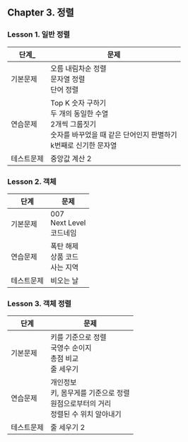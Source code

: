 ## Chapter 3. 정렬
### Lesson 1. 일반 정렬
| 단계_       | 문제                                                                                        |
|------------|-------------------------------------------------------------------------------------------|
| 기본문제   | 오름 내림차순 정렬 <br/>문자열 정렬 <br/>단어 정렬                                                         |
| 연습문제   | Top K 숫자 구하기 <br/>두 개의 동일한 수열 <br/>2개씩 그룹짓기 <br/>숫자를 바꾸었을 때 같은 단어인지 판별하기 <br/>k번째로 신기한 문자열 |
| 테스트문제 | 중앙값 계산 2                                                                                  |

### Lesson 2. 객체
| 단계       | 문제                               |
|------------|----------------------------------|
| 기본문제   | 007 <br/>Next Level <br/>코드네임    |
| 연습문제   | 폭탄 해제 <br/>상품 코드 <br/>사는 지역 |
| 테스트문제 | 비오는 날                                 |

### Lesson 3. 객체 정렬
| 단계       | 문제                                                           |
|------------|--------------------------------------------------------------|
| 기본문제   | 키를 기준으로 정렬 <br/>국영수 순이지 <br/>총점 비교 <br/>줄 세우기                |
| 연습문제   | 개인정보 <br/>키, 몸무게를 기준으로 정렬 <br/>원점으로부터의 거리 <br/>정렬된 수 위치 알아내기 |
| 테스트문제 | 줄 세우기 2                                                      |

